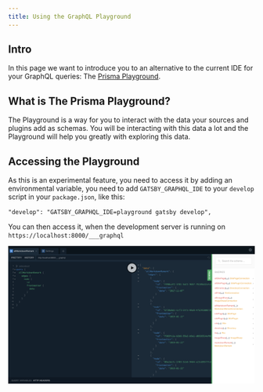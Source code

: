 ```yaml
---
title: Using the GraphQL Playground
---
```


## Intro

In this page we want to introduce you to an alternative to the current IDE for your GraphQL queries: The [Prisma Playground](https://github.com/prisma/graphql-playground).

## What is The Prisma Playground?

The Playground is a way for you to interact with the data your sources and plugins add as schemas. You will be interacting with this data a lot and the Playground will help you greatly with exploring this data.

## Accessing the Playground

As this is an experimental feature, you need to access it by adding an environmental variable, you need to add `GATSBY_GRAPHQL_IDE` to your `develop` script in your `package.json`, like this:

```
"develop": "GATSBY_GRAPHQL_IDE=playground gatsby develop",
```

You can then access it, when the development server is running on `https://localhost:8000/___graphql`

![An image pointing out where to find the GraphQl schema](images/playground-schema.png)
